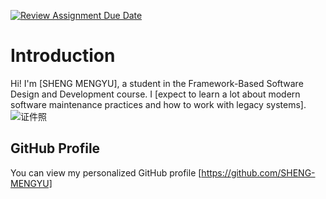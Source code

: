 [![Review Assignment Due Date](https://classroom.github.com/assets/deadline-readme-button-22041afd0340ce965d47ae6ef1cefeee28c7c493a6346c4f15d667ab976d596c.svg)](https://classroom.github.com/a/0MOLbOcH)
# Introduction
Hi! I'm [SHENG MENGYU], a student in the Framework-Based Software Design and Development course. 
I [expect to learn a lot about modern software maintenance practices and how to work with legacy systems].
![证件照](https://github.com/user-attachments/assets/265eb585-58d8-4278-9038-7428c3239942)

## GitHub Profile

You can view my personalized GitHub profile [https://github.com/SHENG-MENGYU]

